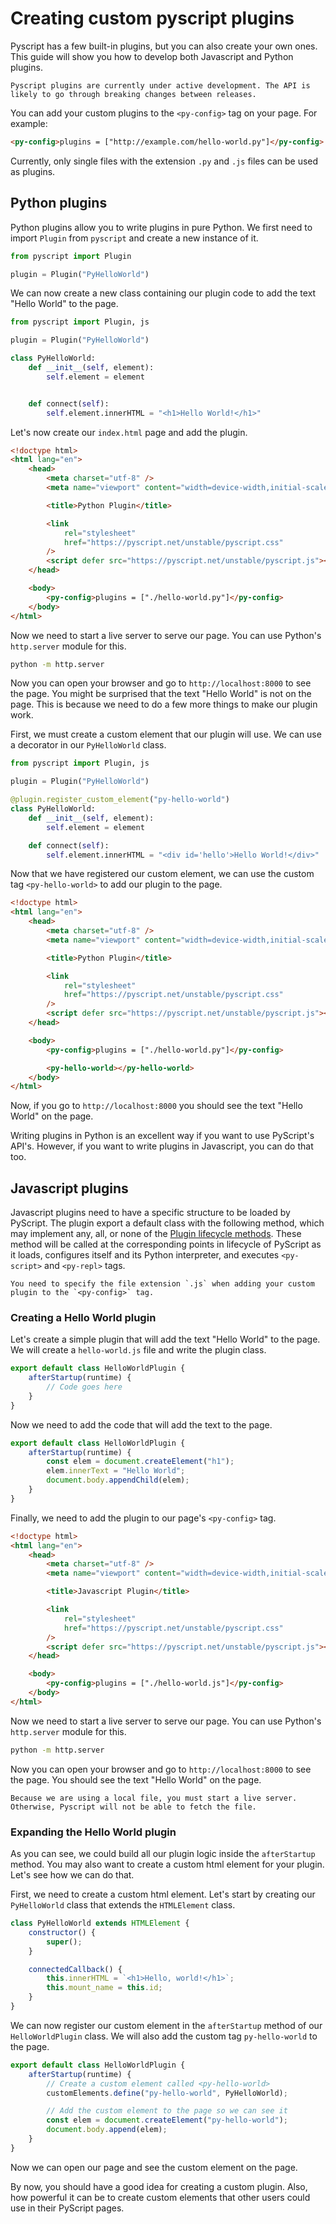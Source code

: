 # Creating custom pyscript plugins

Pyscript has a few built-in plugins, but you can also create your own ones. This guide will show you how to develop both Javascript and Python plugins.

```{warning}
Pyscript plugins are currently under active development. The API is likely to go through breaking changes between releases.
```

You can add your custom plugins to the `<py-config>` tag on your page. For example:

```html
<py-config>plugins = ["http://example.com/hello-world.py"]</py-config>
```

Currently, only single files with the extension `.py` and `.js` files can be used as plugins.

## Python plugins

Python plugins allow you to write plugins in pure Python. We first need to import `Plugin` from `pyscript` and create a new instance of it.

```python
from pyscript import Plugin

plugin = Plugin("PyHelloWorld")
```

We can now create a new class containing our plugin code to add the text "Hello World" to the page.

```python
from pyscript import Plugin, js

plugin = Plugin("PyHelloWorld")

class PyHelloWorld:
    def __init__(self, element):
        self.element = element


    def connect(self):
        self.element.innerHTML = "<h1>Hello World!</h1>"
```

Let's now create our `index.html` page and add the plugin.

```html
<!doctype html>
<html lang="en">
    <head>
        <meta charset="utf-8" />
        <meta name="viewport" content="width=device-width,initial-scale=1" />

        <title>Python Plugin</title>

        <link
            rel="stylesheet"
            href="https://pyscript.net/unstable/pyscript.css"
        />
        <script defer src="https://pyscript.net/unstable/pyscript.js"></script>
    </head>

    <body>
        <py-config>plugins = ["./hello-world.py"]</py-config>
    </body>
</html>
```

Now we need to start a live server to serve our page. You can use Python's `http.server` module for this.

```bash
python -m http.server
```

Now you can open your browser and go to `http://localhost:8000` to see the page. You might be surprised that the text "Hello World" is not on the page. This is because we need to do a few more things to make our plugin work.

First, we must create a custom element that our plugin will use. We can use a decorator in our `PyHelloWorld` class.

```python
from pyscript import Plugin, js

plugin = Plugin("PyHelloWorld")

@plugin.register_custom_element("py-hello-world")
class PyHelloWorld:
    def __init__(self, element):
        self.element = element

    def connect(self):
        self.element.innerHTML = "<div id='hello'>Hello World!</div>"
```

Now that we have registered our custom element, we can use the custom tag `<py-hello-world>` to add our plugin to the page.

```html
<!doctype html>
<html lang="en">
    <head>
        <meta charset="utf-8" />
        <meta name="viewport" content="width=device-width,initial-scale=1" />

        <title>Python Plugin</title>

        <link
            rel="stylesheet"
            href="https://pyscript.net/unstable/pyscript.css"
        />
        <script defer src="https://pyscript.net/unstable/pyscript.js"></script>
    </head>

    <body>
        <py-config>plugins = ["./hello-world.py"]</py-config>

        <py-hello-world></py-hello-world>
    </body>
</html>
```

Now, if you go to `http://localhost:8000` you should see the text "Hello World" on the page.

Writing plugins in Python is an excellent way if you want to use PyScript's API's. However, if you want to write plugins in Javascript, you can do that too.

## Javascript plugins

Javascript plugins need to have a specific structure to be loaded by PyScript. The plugin export a default class with the following method, which may implement any, all, or none of the [Plugin lifecycle methods](https://github.com/pyscript/pyscript/blob/main/pyscriptjs/src/plugin.ts#L9-L65). These method will be called at the corresponding points in lifecycle of PyScript as it loads, configures itself and its Python interpreter, and executes `<py-script>` and `<py-repl>` tags.

```{note}
You need to specify the file extension `.js` when adding your custom plugin to the `<py-config>` tag.
```

### Creating a Hello World plugin

Let's create a simple plugin that will add the text "Hello World" to the page. We will create a `hello-world.js` file and write the plugin class.

```js
export default class HelloWorldPlugin {
    afterStartup(runtime) {
        // Code goes here
    }
}
```

Now we need to add the code that will add the text to the page.

```js
export default class HelloWorldPlugin {
    afterStartup(runtime) {
        const elem = document.createElement("h1");
        elem.innerText = "Hello World";
        document.body.appendChild(elem);
    }
}
```

Finally, we need to add the plugin to our page's `<py-config>` tag.

```html
<!doctype html>
<html lang="en">
    <head>
        <meta charset="utf-8" />
        <meta name="viewport" content="width=device-width,initial-scale=1" />

        <title>Javascript Plugin</title>

        <link
            rel="stylesheet"
            href="https://pyscript.net/unstable/pyscript.css"
        />
        <script defer src="https://pyscript.net/unstable/pyscript.js"></script>
    </head>

    <body>
        <py-config>plugins = ["./hello-world.js"]</py-config>
    </body>
</html>
```

Now we need to start a live server to serve our page. You can use Python's `http.server` module for this.

```bash
python -m http.server
```

Now you can open your browser and go to `http://localhost:8000` to see the page. You should see the text "Hello World" on the page.

```{note}
Because we are using a local file, you must start a live server. Otherwise, Pyscript will not be able to fetch the file.
```

### Expanding the Hello World plugin

As you can see, we could build all our plugin logic inside the `afterStartup` method. You may also want to create a custom html element for your plugin. Let's see how we can do that.

First, we need to create a custom html element. Let's start by creating our `PyHelloWorld` class that extends the `HTMLElement` class.

```js
class PyHelloWorld extends HTMLElement {
    constructor() {
        super();
    }

    connectedCallback() {
        this.innerHTML = `<h1>Hello, world!</h1>`;
        this.mount_name = this.id;
    }
}
```

We can now register our custom element in the `afterStartup` method of our `HelloWorldPlugin` class. We will also add the custom tag `py-hello-world` to the page.

```js
export default class HelloWorldPlugin {
    afterStartup(runtime) {
        // Create a custom element called <py-hello-world>
        customElements.define("py-hello-world", PyHelloWorld);

        // Add the custom element to the page so we can see it
        const elem = document.createElement("py-hello-world");
        document.body.append(elem);
    }
}
```

Now we can open our page and see the custom element on the page.

By now, you should have a good idea for creating a custom plugin. Also, how powerful it can be to create custom elements that other users could use in their PyScript pages.
